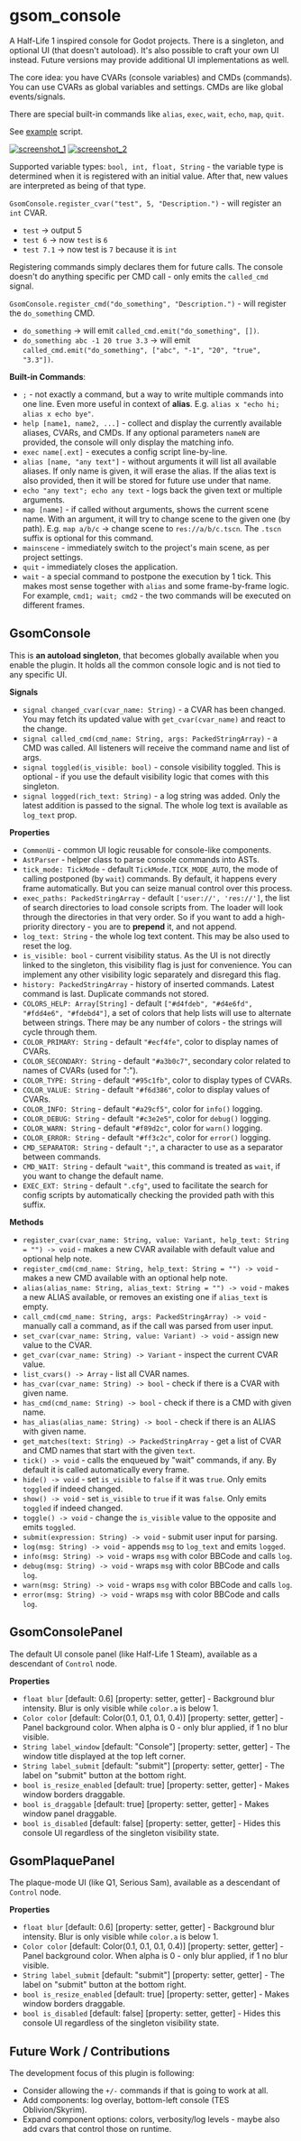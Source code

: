 # gsom_console

A Half-Life 1 inspired console for Godot projects.
There is a singleton, and optional UI (that doesn't autoload).
It's also possible to craft your own UI instead.
Future versions may provide additional UI implementations as well.

The core idea: you have CVARs (console variables) and CMDs (commands).
You can use CVARs as global variables and settings. CMDs are like global events/signals.

There are special built-in commands like `alias`, `exec`, `wait`, `echo`, `map`, `quit`.

See [example](preview.gd) script.

[![screenshot_1](/gdignore/thumbnail_1.jpg)](/gdignore/screenshot_1.jpg)
[![screenshot_2](/gdignore/thumbnail_2.jpg)](/gdignore/screenshot_2.jpg)

Supported variable types: `bool, int, float, String` - the variable type
is determined when it is registered with an initial value.
After that, new values are interpreted as being of that type.

`GsomConsole.register_cvar("test", 5, "Description.")` - will register an `int` CVAR.

* `test` -> output 5
* `test 6` -> now `test` is `6`
* `test 7.1` -> now test is `7` because it is `int`

Registering commands simply declares them for future calls. The console
doesn't do anything specific per CMD call - only emits the `called_cmd` signal.

`GsomConsole.register_cmd("do_something", "Description.")` - will register the `do_something` CMD.

* `do_something` -> will emit `called_cmd.emit("do_something", [])`.
* `do_something abc -1 20 true 3.3` -> will
    emit `called_cmd.emit("do_something", ["abc", "-1", "20", "true", "3.3"])`.

**Built-in Commands**:

* `;` - not exactly a command, but a way to write multiple commands into one line.
    Even more useful in context of **alias**. E.g. `alias x "echo hi; alias x echo bye"`.
* `help [name1, name2, ...]` - collect and display the currently available aliases,
    CVARs, and CMDs. If any optional parameters `nameN` are provided, the console will
    only display the matching info.
* `exec name[.ext]` - executes a config script line-by-line.
* `alias [name, "any text"]` - without arguments it will list all available aliases.
    If only name is given, it will erase the alias. If the alias text is also provided,
    then it will be stored for future use under that name.
* `echo "any text"; echo any text` - logs back the given text or multiple arguments.
* `map [name]` - if called without arguments, shows the current scene name. With an argument,
    it will try to change scene to the given one (by path). E.g. `map a/b/c` -> change
    scene to `res://a/b/c.tscn`. The `.tscn` suffix is optional for this command.
* `mainscene` - immediately switch to the project's main scene, as per project settings.
* `quit` - immediately closes the application.
* `wait` - a special command to postpone the execution by 1 tick. This makes most sense
    together with `alias` and some frame-by-frame logic. For example,
    `cmd1; wait; cmd2` - the two commands will be executed on different frames.


## GsomConsole

This is **an autoload singleton**, that becomes globally available when you enable the plugin.
It holds all the common console logic and is not tied to any specific UI.

**Signals**

* `signal changed_cvar(cvar_name: String)` - a CVAR has been changed.
    You may fetch its updated value with `get_cvar(cvar_name)` and react to the change.
* `signal called_cmd(cmd_name: String, args: PackedStringArray)` - a CMD was called.
    All listeners will receive the command name and list of args.
* `signal toggled(is_visible: bool)` - console visibility toggled.
    This is optional - if you use the default visibility logic that comes with this singleton.
* `signal logged(rich_text: String)` - a log string was added. Only the latest addition
    is passed to the signal. The whole log text is available as `log_text` prop.

**Properties**

* `CommonUi` - common UI logic reusable for console-like components.
* `AstParser` - helper class to parse console commands into ASTs.
* `tick_mode: TickMode` - default `TickMode.TICK_MODE_AUTO`,
    the mode of calling postponed (by `wait`) commands. By default, it happens every
    frame automatically. But you can seize manual control over this process.
* `exec_paths: PackedStringArray` - default `['user://', 'res://']`,
    the list of search directories to load console scripts from. The loader
    will look through the directories in that very order. So if you want to add a
    high-priority directory - you are to **prepend** it, and not append.
* `log_text: String` - the whole log text content. This may be also used to reset the log.
* `is_visible: bool` - current visibility status. As the UI is not directly linked to
    the singleton, this visibility flag is just for convenience. You can implement any
    other visibility logic separately and disregard this flag.
* `history: PackedStringArray` - history of inserted commands.
    Latest command is last. Duplicate commands not stored.
* `COLORS_HELP: Array[String]` - default `["#d4fdeb", "#d4e6fd", "#fdd4e6", "#fdebd4"]`,
    a set of colors that help lists will use to alternate between strings. There
    may be any number of colors - the strings will cycle through them.
* `COLOR_PRIMARY: String` - default `"#ecf4fe"`, color to display names of CVARs.
* `COLOR_SECONDARY: String` - default `"#a3b0c7"`, secondary color related
    to names of CVARs (used for ":").
* `COLOR_TYPE: String` - default `"#95c1fb"`, color to display types of CVARs.
* `COLOR_VALUE: String` - default `"#f6d386"`, color to display values of CVARs.
* `COLOR_INFO: String` - default `"#a29cf5"`, color for `info()` logging.
* `COLOR_DEBUG: String` - default `"#c3e2e5"`, color for `debug()` logging.
* `COLOR_WARN: String` - default `"#f89d2c"`, color for `warn()` logging.
* `COLOR_ERROR: String` - default `"#ff3c2c"`, color for `error()` logging.
* `CMD_SEPARATOR: String` - default `";"`, a character to use as a separator between commands.
* `CMD_WAIT: String` - default `"wait"`, this command is treated as `wait`,
    if you want to change the default name.
* `EXEC_EXT: String` - default `".cfg"`, used to facilitate the search for config scripts
    by automatically checking the provided path with this suffix.


**Methods**

* `register_cvar(cvar_name: String, value: Variant, help_text: String = "") -> void` - makes a new
    CVAR available with default value and optional help note.
* `register_cmd(cmd_name: String, help_text: String = "") -> void` - makes a new
    CMD available with an optional help note.
* `alias(alias_name: String, alias_text: String = "") -> void` - makes a new
    ALIAS available, or removes an existing one if `alias_text` is empty.
* `call_cmd(cmd_name: String, args: PackedStringArray) -> void` - manually call a command,
    as if the call was parsed from user input.
* `set_cvar(cvar_name: String, value: Variant) -> void` - assign new value to the CVAR.
* `get_cvar(cvar_name: String) -> Variant` - inspect the current CVAR value.
* `list_cvars() -> Array` - list all CVAR names.
* `has_cvar(cvar_name: String) -> bool` - check if there is a CVAR with given name.
* `has_cmd(cmd_name: String) -> bool` - check if there is a CMD with given name.
* `has_alias(alias_name: String) -> bool` - check if there is an ALIAS with given name.
* `get_matches(text: String) -> PackedStringArray` - get a list of CVAR and CMD
    names that start with the given `text`.
* `tick() -> void` - calls the enqueued by "wait" commands, if any. By default
    it is called automatically every frame.
* `hide() -> void` - set `is_visible` to `false` if it was `true`.
    Only emits `toggled` if indeed changed.
* `show() -> void` - set `is_visible` to `true` if it was `false`.
    Only emits `toggled` if indeed changed.
* `toggle() -> void` - change the `is_visible` value to the opposite and emits `toggled`.
* `submit(expression: String) -> void` - submit user input for parsing.
* `log(msg: String) -> void` - appends `msg` to `log_text` and emits `logged`.
* `info(msg: String) -> void` - wraps `msg` with color BBCode and calls `log`.
* `debug(msg: String) -> void` - wraps `msg` with color BBCode and calls `log`.
* `warn(msg: String) -> void` - wraps `msg` with color BBCode and calls `log`.
* `error(msg: String) -> void` - wraps `msg` with color BBCode and calls `log`.


## GsomConsolePanel

The default UI console panel (like Half-Life 1 Steam),
available as a descendant of `Control` node.

**Properties**

* `float blur` [default: 0.6] [property: setter, getter] -
    Background blur intensity. Blur is only visible while `color.a` is below 1.
* `Color color` [default: Color(0.1, 0.1, 0.1, 0.4)] [property: setter, getter] -
    Panel background color. When alpha is 0 - only blur applied, if 1 no blur visible.
* `String label_window` [default: "Console"] [property: setter, getter] -
    The window title displayed at the top left corner.
* `String label_submit` [default: "submit"] [property: setter, getter] -
    The label on "submit" button at the bottom right.
* `bool is_resize_enabled` [default: true] [property: setter, getter] -
    Makes window borders draggable.
* `bool is_draggable` [default: true] [property: setter, getter] -
    Makes window panel draggable.
* `bool is_disabled` [default: false] [property: setter, getter] -
    Hides this console UI regardless of the singleton visibility state.


## GsomPlaquePanel

The plaque-mode UI (like Q1, Serious Sam),
available as a descendant of `Control` node.

**Properties**

* `float blur` [default: 0.6] [property: setter, getter] -
    Background blur intensity. Blur is only visible while `color.a` is below 1.
* `Color color` [default: Color(0.1, 0.1, 0.1, 0.4)] [property: setter, getter] -
    Panel background color. When alpha is 0 - only blur applied, if 1 no blur visible.
* `String label_submit` [default: "submit"] [property: setter, getter] -
    The label on "submit" button at the bottom right.
* `bool is_resize_enabled` [default: true] [property: setter, getter] -
    Makes window borders draggable.
* `bool is_disabled` [default: false] [property: setter, getter] -
    Hides this console UI regardless of the singleton visibility state.

## Future Work / Contributions

The development focus of this plugin is following:

* Consider allowing the `+/-` commands if that is going to work at all.
* Add components: log overlay, bottom-left console (TES Oblivion/Skyrim).
* Expand component options: colors, verbosity/log levels - maybe also
    add cvars that control those on runtime.
